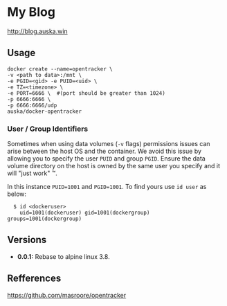 # My Blog
http://blog.auska.win

## Usage

```
docker create --name=opentracker \
-v <path to data>:/mnt \
-e PGID=<gid> -e PUID=<uid> \
-e TZ=<timezone> \
-e PORT=6666 \  #(port should be greater than 1024)
-p 6666:6666 \ 
-p 6666:6666/udp
auska/docker-opentracker
```


### User / Group Identifiers

Sometimes when using data volumes (`-v` flags) permissions issues can arise between the host OS and the container. We avoid this issue by allowing you to specify the user `PUID` and group `PGID`. Ensure the data volume directory on the host is owned by the same user you specify and it will "just work" ™.

In this instance `PUID=1001` and `PGID=1001`. To find yours use `id user` as below:

```
  $ id <dockeruser>
    uid=1001(dockeruser) gid=1001(dockergroup) groups=1001(dockergroup)
```

## Versions

+ **0.0.1:** Rebase to alpine linux 3.8.

## Refferences
https://github.com/masroore/opentracker